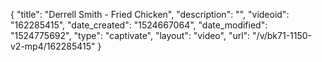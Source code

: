 {
    "title": "Derrell Smith - Fried Chicken",
    "description": "",
    "videoid": "162285415",
    "date_created": "1524667064",
    "date_modified": "1524775692",
    "type": "captivate",
    "layout": "video",
    "url": "\/v\/bk71-1150-v2-mp4\/162285415"
}